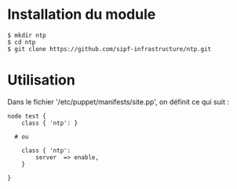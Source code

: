 # Installation du module

```
$ mkdir ntp
$ cd ntp
$ git clone https://github.com/sipf-infrastructure/ntp.git

```

# Utilisation

Dans le fichier '/etc/puppet/manifests/site.pp', on définit ce qui suit :
```
node test {
	class { 'ntp': }

  # ou

	class { 'ntp':
		server	=> enable,
	}

}
```
